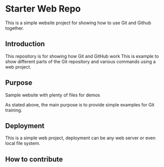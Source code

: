 # Starter Web Repo

This is a simple website project for showing how to use Git and Github together.

## Introduction

This repository is for showing how Git and GitHub work
This is example to show different parts of the Git repository and various commands using a web project.

## Purpose

Sample website with plenty of files for demos

As stated above, the main purpose is to provide simple examples for Git training.

## Deployment

This is a simple web project, deployment can be any web server or even local file system.

## How to contribute
